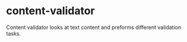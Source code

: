 content-validator
=================

Content validator looks at text content and preforms different validation tasks.
